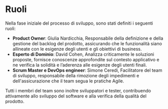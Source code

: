 # Ruoli

Nella fase iniziale del processo di sviluppo, sono stati definiti i seguenti ruoli:

- **Product Owner**: Giulia Nardicchia, Responsabile della definizione e della gestione del backlog del prodotto,
  assicurando che le funzionalità siano allineate con le esigenze degli utenti e gli obiettivi di business.
- **Esperto di Dominio**: David Cohen, Analizza criticamente le soluzioni proposte, fornisce conoscenze approfondite sul
  contesto applicativo e ne verifica la solidità e l’aderenza alle esigenze degli utenti finali.
- **Scrum Master e DevOps engineer**: Simone Ceredi, Facilitatore del team di sviluppo, responsabile della rimozione
  degli impedimenti e dell'assicurazione che il team segua le pratiche Agile.

Tutti i membri del team sono inoltre sviluppatori e tester, contribuendo attivamente allo sviluppo del software e alla
verifica della qualità del prodotto.
